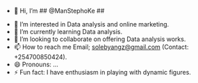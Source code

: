 - 👋 Hi, I’m ## @ManStephoKe ##
+ 👀 I’m interested in Data analysis and online marketing.
+ 🌱 I’m currently learning Data analysis.
+ 💞️ I’m looking to collaborate on offering Data analysis works.
+ 📫 How to reach me Email; solebyangz@gmail.com (Contact: +254700850424).
+ 😄 Pronouns: ...
+ ⚡ Fun fact: I have enthusiasm in playing with dynamic figures.

<!---
ManStephoKe/ManStephoKe is a ✨ special ✨ repository because its `README.md` (this file) appears on your GitHub profile.
You can click the Preview link to take a look at your changes.
--->
